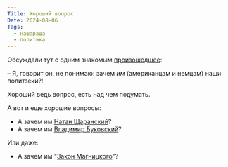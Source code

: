 ```yaml
---
Title: Хороший вопрос
Date: 2024-08-06
Tags:
  - нашараша
  - политика
---
```


Обсуждали тут с одним знакомым [произошедшее][exchange]:

– Я, говорит он, не понимаю: зачем _им_ (американцам и немцам) наши политзеки?!

Хороший ведь вопрос, есть над чем подумать.

А вот и еще хорошие вопросы:

* А зачем им [Натан Щаранский][scharanskiy]?
* А зачем им [Владимир Буковский][bukovskiy]?

Или даже:

* А зачем им "[Закон Магницкого][magnitskiy]"?

[exchange]: https://tass.ru/politika/21512505
[scharanskiy]: https://ru.wikipedia.org/wiki/%D0%A9%D0%B0%D1%80%D0%B0%D0%BD%D1%81%D0%BA%D0%B8%D0%B9,_%D0%9D%D0%B0%D1%82%D0%B0%D0%BD
[bukovskiy]: https://ru.wikipedia.org/wiki/%D0%91%D1%83%D0%BA%D0%BE%D0%B2%D1%81%D0%BA%D0%B8%D0%B9,_%D0%92%D0%BB%D0%B0%D0%B4%D0%B8%D0%BC%D0%B8%D1%80_%D0%9A%D0%BE%D0%BD%D1%81%D1%82%D0%B0%D0%BD%D1%82%D0%B8%D0%BD%D0%BE%D0%B2%D0%B8%D1%87
[magnitskiy]: https://ru.wikipedia.org/wiki/%D0%97%D0%B0%D0%BA%D0%BE%D0%BD_%D0%9C%D0%B0%D0%B3%D0%BD%D0%B8%D1%82%D1%81%D0%BA%D0%BE%D0%B3%D0%BE
